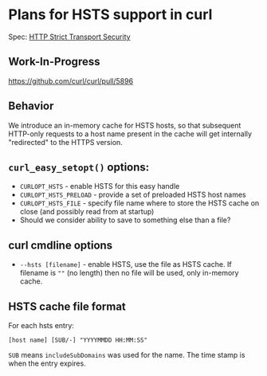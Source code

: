 # Plans for HSTS support in curl

Spec: [HTTP Strict Transport Security](https://tools.ietf.org/html/rfc6797)

## Work-In-Progress

https://github.com/curl/curl/pull/5896

## Behavior

We introduce an in-memory cache for HSTS hosts, so that subsequent HTTP-only requests to a host name present in the cache will get internally "redirected" to the HTTPS version.

## `curl_easy_setopt()` options:

 - `CURLOPT_HSTS` - enable HSTS for this easy handle
 - `CURLOPT_HSTS_PRELOAD` - provide a set of preloaded HSTS host names
 - `CURLOPT_HSTS_FILE` - specify file name where to store the HSTS cache on close (and possibly read from at startup)
 - Should we consider ability to save to something else than a file?

## curl cmdline options

 - `--hsts [filename]` - enable HSTS, use the file as HSTS cache. If filename is `""` (no length) then no file will be used, only in-memory cache.

## HSTS cache file format

For each hsts entry:

    [host name] [SUB/-] "YYYYMMDD HH:MM:SS"

`SUB` means `includeSubDomains` was used for the name.
The time stamp is when the entry expires.
